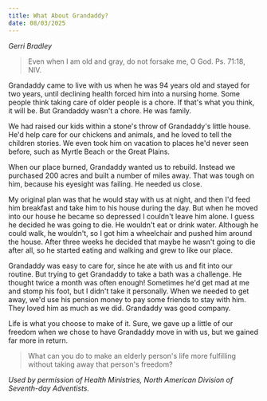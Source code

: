 ```yaml
---
title: What About Grandaddy?
date: 08/03/2025
---
```


_Gerri Bradley_

> <p></p>
> Even when I am old and gray, do not forsake me, O God. Ps. 71:18, NIV.

Grandaddy came to live with us when he was 94 years old and stayed for two years, until declining health forced him into a nursing home. Some people think taking care of older people is a chore. If that's what you think, it will be. But Grandaddy wasn't a chore. He was family.

We had raised our kids within a stone's throw of Grandaddy's little house. He'd help care for our chickens and animals, and he loved to tell the children stories. We even took him on vacation to places he'd never seen before, such as Myrtle Beach or the Great Plains.

When our place burned, Grandaddy wanted us to rebuild. Instead we purchased 200 acres and built a number of miles away. That was tough on him, because his eyesight was failing. He needed us close.

My original plan was that he would stay with us at night, and then I'd feed him breakfast and take him to his house during the day. But when he moved into our house he became so depressed I couldn't leave him alone. I guess he decided he was going to die. He wouldn't eat or drink water. Although he could walk, he wouldn't, so I got him a wheelchair and pushed him around the house. After three weeks he decided that maybe he wasn't going to die after all, so he started eating and walking and grew to like our place.

Grandaddy was easy to care for, since he ate with us and fit into our routine. But trying to get Grandaddy to take a bath was a challenge. He thought twice a month was often enough! Sometimes he'd get mad at me and stomp his foot, but I didn't take it personally. When we needed to get away, we'd use his pension money to pay some friends to stay with him. They loved him as much as we did. Grandaddy was good company.

Life is what you choose to make of it. Sure, we gave up a little of our freedom when we chose to have Grandaddy move in with us, but we gained far more in return.

> <callout></callout>
> What can you do to make an elderly person's life more fulfilling without taking away that person's freedom?

_Used by permission of Health Ministries, North American Division of Seventh-day Adventists._